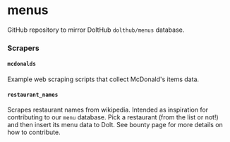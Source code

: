 # menus

GitHub repository to mirror DoltHub `dolthub/menus` database.

### Scrapers

#### `mcdonalds`

Example web scraping scripts that collect McDonald's items data.

#### `restaurant_names`

Scrapes restaurant names from wikipedia. Intended as inspiration for contributing to our `menu` database. Pick a restaurant (from the list or not!) and then insert its menu data to Dolt. See bounty page for more details on how to contribute.
